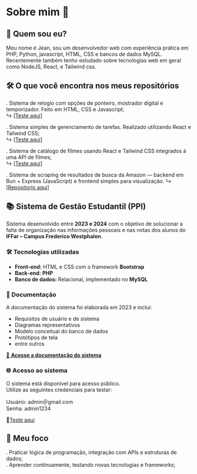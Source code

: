 # Sobre mim 👋

## 💬 Quem sou eu?  
Meu nome é Jean, sou um desenvolvedor web com experiência prática em PHP, Python, javascript, HTML, CSS e bancos de dados MySQL. Recentemente também tenho estudado sobre tecnologias web em geral como NodeJS, React, e Tailwind css.

## 🛠️ O que você encontra nos meus repositórios

. Sistema de relogio com opções de ponteiro, mostrador digital e temporizador. Feito em HTML, CSS e Javascript;  
  ↪︎ [[Teste aqui](https://jeansf26.github.io/Clock_with_JS/)]  
  
. Sistema simples de gerenciamento de tarefas. Realizado utilizando React e Tailwind CSS;  
  ↪︎ [[Teste aqui](https://jeansf26.github.io/task-list_React/)]  

. Sistema de catálogo de filmes usando React e Tailwind CSS integrados à uma API de filmes;  
  ↪︎ [[Teste aqui](https://jeansf26.github.io/catalog_movies/#/)]  

. Sistema de scraping de resultados de busca da Amazon — backend em Bun + Express (JavaScript) e frontend simples para visualização.
  ↪︎ [[Repositorio aqui](https://github.com/jeansf26/Scraping_Amazon)]  
  
## 📚 Sistema de Gestão Estudantil (PPI)

Sistema desenvolvido entre **2023 e 2024** com o objetivo de solucionar a falta de organização nas informações pessoais e nas notas dos alunos do **IFFar – Campus Frederico Westphalen**.

### 🛠️ Tecnologias utilizadas
- **Front‑end:** HTML e CSS com o framework **Bootstrap**  
- **Back‑end:** **PHP**  
- **Banco de dados:** Relacional, implementado no **MySQL**  

### 📄 Documentação
A documentação do sistema foi elaborada em 2023 e inclui:
- Requisitos de usuário e de sistema  
- Diagramas representativos  
- Modelo conceitual do banco de dados  
- Protótipos de tela
- entre outros  

[📂 **Acesse a documentação do sistema**](https://github.com/jeansf26/jeansf26/blob/main/Relatorio.pdf)

### 🌐 Acesso ao sistema
O sistema está disponível para acesso público.  
Utilize as seguintes credenciais para testar:  

Usuário: admin＠gmail.com  
Senha: admin1234  

🚀[Teste aqui](https://jeansf26.infinityfree.me/SGN/index.php)  

## 🎯 Meu foco  
. Praticar lógica de programação, integração com APIs e estruturas de dados;  
. Aprender continuamente, testando novas tecnologias e frameworks;  



<!--
**jeansf26/jeansf26** is a ✨ _special_ ✨ repository because its `README.md` (this file) appears on your GitHub profile.

Here are some ideas to get you started:

- 🔭 I’m currently working on ...
- 🌱 I’m currently learning ...
- 👯 I’m looking to collaborate on ...
- 🤔 I’m looking for help with ...
- 💬 Ask me about ...
- 📫 How to reach me: ...
- 😄 Pronouns: ...
- ⚡ Fun fact: ...
-->
